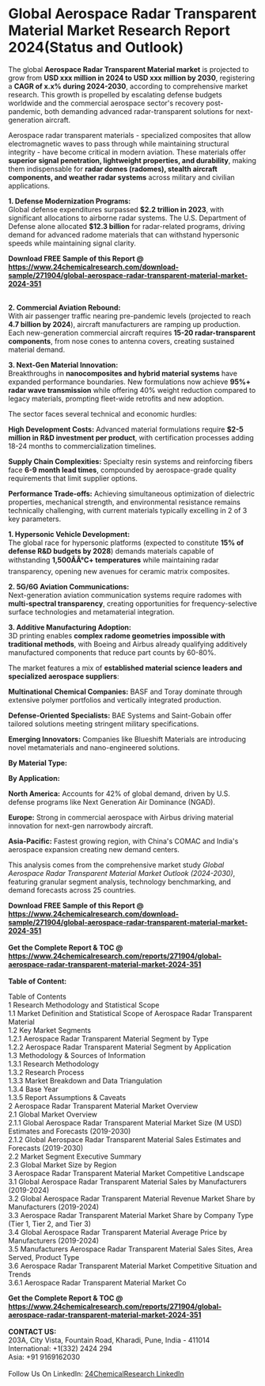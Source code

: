 <h1>Global Aerospace Radar Transparent Material Market Research Report 2024(Status and Outlook)</h1><p>The global <strong>Aerospace Radar Transparent Material market</strong> is projected to grow from <strong>USD xxx million in 2024 to USD xxx million by 2030</strong>, registering a <strong>CAGR of x.x% during 2024-2030</strong>, according to comprehensive market research. This growth is propelled by escalating defense budgets worldwide and the commercial aerospace sector's recovery post-pandemic, both demanding advanced radar-transparent solutions for next-generation aircraft.</p><p>Aerospace radar transparent materials - specialized composites that allow electromagnetic waves to pass through while maintaining structural integrity - have become critical in modern aviation. These materials offer <strong>superior signal penetration, lightweight properties, and durability</strong>, making them indispensable for <strong>radar domes (radomes), stealth aircraft components, and weather radar systems</strong> across military and civilian applications.</p><p><strong>1. Defense Modernization Programs:</strong><br>
Global defense expenditures surpassed <strong>$2.2 trillion in 2023</strong>, with significant allocations to airborne radar systems. The U.S. Department of Defense alone allocated <strong>$12.3 billion</strong> for radar-related programs, driving demand for advanced radome materials that can withstand hypersonic speeds while maintaining signal clarity.</p><div><b>Download FREE Sample of this Report @ 
            <a href="https://www.24chemicalresearch.com/download-sample/271904/global-aerospace-radar-transparent-material-market-2024-351">
            https://www.24chemicalresearch.com/download-sample/271904/global-aerospace-radar-transparent-material-market-2024-351</a></b></div><br><p><strong>2. Commercial Aviation Rebound:</strong><br>
With air passenger traffic nearing pre-pandemic levels (projected to reach <strong>4.7 billion by 2024</strong>), aircraft manufacturers are ramping up production. Each new-generation commercial aircraft requires <strong>15-20 radar-transparent components</strong>, from nose cones to antenna covers, creating sustained material demand.</p><p><strong>3. Next-Gen Material Innovation:</strong><br>
Breakthroughs in <strong>nanocomposites and hybrid material systems</strong> have expanded performance boundaries. New formulations now achieve <strong>95%+ radar wave transmission</strong> while offering 40% weight reduction compared to legacy materials, prompting fleet-wide retrofits and new adoption.</p><p>The sector faces several technical and economic hurdles:</p><p><strong>High Development Costs:</strong> Advanced material formulations require <strong>$2-5 million in R&amp;D investment per product</strong>, with certification processes adding 18-24 months to commercialization timelines.</p><p><strong>Supply Chain Complexities:</strong> Specialty resin systems and reinforcing fibers face <strong>6-9 month lead times</strong>, compounded by aerospace-grade quality requirements that limit supplier options.</p><p><strong>Performance Trade-offs:</strong> Achieving simultaneous optimization of dielectric properties, mechanical strength, and environmental resistance remains technically challenging, with current materials typically excelling in 2 of 3 key parameters.</p><p><strong>1. Hypersonic Vehicle Development:</strong><br>
The global race for hypersonic platforms (expected to constitute <strong>15% of defense R&amp;D budgets by 2028</strong>) demands materials capable of withstanding <strong>1,500ÃÂ°C+ temperatures</strong> while maintaining radar transparency, opening new avenues for ceramic matrix composites.</p><p><strong>2. 5G/6G Aviation Communications:</strong><br>
Next-generation aviation communication systems require radomes with <strong>multi-spectral transparency</strong>, creating opportunities for frequency-selective surface technologies and metamaterial integration.</p><p><strong>3. Additive Manufacturing Adoption:</strong><br>
3D printing enables <strong>complex radome geometries impossible with traditional methods</strong>, with Boeing and Airbus already qualifying additively manufactured components that reduce part counts by 60-80%.</p><p>The market features a mix of <strong>established material science leaders and specialized aerospace suppliers</strong>:</p><p><strong>Multinational Chemical Companies:</strong> BASF and Toray dominate through extensive polymer portfolios and vertically integrated production.</p><p><strong>Defense-Oriented Specialists:</strong> BAE Systems and Saint-Gobain offer tailored solutions meeting stringent military specifications.</p><p><strong>Emerging Innovators:</strong> Companies like Blueshift Materials are introducing novel metamaterials and nano-engineered solutions.</p><p><strong>By Material Type:</strong></p><p><strong>By Application:</strong></p><p><strong>North America:</strong> Accounts for 42% of global demand, driven by U.S. defense programs like Next Generation Air Dominance (NGAD).</p><p><strong>Europe:</strong> Strong in commercial aerospace with Airbus driving material innovation for next-gen narrowbody aircraft.</p><p><strong>Asia-Pacific:</strong> Fastest growing region, with China's COMAC and India's aerospace expansion creating new demand centers.</p><p>This analysis comes from the comprehensive market study <em>Global Aerospace Radar Transparent Material Market Outlook (2024-2030)</em>, featuring granular segment analysis, technology benchmarking, and demand forecasts across 25 countries.</p><div><b>Download FREE Sample of this Report @ 
            <a href="https://www.24chemicalresearch.com/download-sample/271904/global-aerospace-radar-transparent-material-market-2024-351">
            https://www.24chemicalresearch.com/download-sample/271904/global-aerospace-radar-transparent-material-market-2024-351</a></b></div><br><div><b>Get the Complete Report & TOC @ 
            <a href="https://www.24chemicalresearch.com/reports/271904/global-aerospace-radar-transparent-material-market-2024-351">
            https://www.24chemicalresearch.com/reports/271904/global-aerospace-radar-transparent-material-market-2024-351</a></b></div><br>
            <b>Table of Content:</b><p>Table of Contents<br />
1 Research Methodology and Statistical Scope<br />
1.1 Market Definition and Statistical Scope of Aerospace Radar Transparent Material<br />
1.2 Key Market Segments<br />
1.2.1 Aerospace Radar Transparent Material Segment by Type<br />
1.2.2 Aerospace Radar Transparent Material Segment by Application<br />
1.3 Methodology & Sources of Information<br />
1.3.1 Research Methodology<br />
1.3.2 Research Process<br />
1.3.3 Market Breakdown and Data Triangulation<br />
1.3.4 Base Year<br />
1.3.5 Report Assumptions & Caveats<br />
2 Aerospace Radar Transparent Material Market Overview<br />
2.1 Global Market Overview<br />
2.1.1 Global Aerospace Radar Transparent Material Market Size (M USD) Estimates and Forecasts (2019-2030)<br />
2.1.2 Global Aerospace Radar Transparent Material Sales Estimates and Forecasts (2019-2030)<br />
2.2 Market Segment Executive Summary<br />
2.3 Global Market Size by Region<br />
3 Aerospace Radar Transparent Material Market Competitive Landscape<br />
3.1 Global Aerospace Radar Transparent Material Sales by Manufacturers (2019-2024)<br />
3.2 Global Aerospace Radar Transparent Material Revenue Market Share by Manufacturers (2019-2024)<br />
3.3 Aerospace Radar Transparent Material Market Share by Company Type (Tier 1, Tier 2, and Tier 3)<br />
3.4 Global Aerospace Radar Transparent Material Average Price by Manufacturers (2019-2024)<br />
3.5 Manufacturers Aerospace Radar Transparent Material Sales Sites, Area Served, Product Type<br />
3.6 Aerospace Radar Transparent Material Market Competitive Situation and Trends<br />
3.6.1 Aerospace Radar Transparent Material Market Co</p><div><b>Get the Complete Report & TOC @ 
            <a href="https://www.24chemicalresearch.com/reports/271904/global-aerospace-radar-transparent-material-market-2024-351">
            https://www.24chemicalresearch.com/reports/271904/global-aerospace-radar-transparent-material-market-2024-351</a></b></div><br><b>CONTACT US:</b><br>
            203A, City Vista, Fountain Road, Kharadi, Pune, India - 411014<br>
            International: +1(332) 2424 294<br>
            Asia: +91 9169162030 <br><br>
            Follow Us On LinkedIn: <a href="https://www.linkedin.com/company/24chemicalresearch/">24ChemicalResearch LinkedIn</a>
